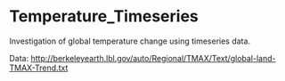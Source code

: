 # Temperature_Timeseries
Investigation of global temperature change using timeseries data.

 Data:  http://berkeleyearth.lbl.gov/auto/Regional/TMAX/Text/global-land-TMAX-Trend.txt
